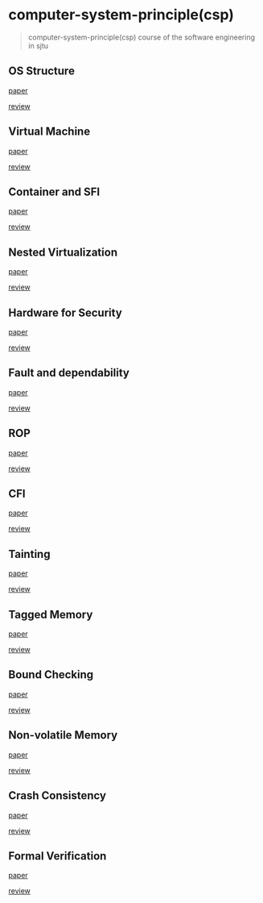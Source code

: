 # computer-system-principle(csp)
> computer-system-principle(csp) course of the software engineering in sjtu

## OS Structure

[paper]()

[review]()

## Virtual Machine


[paper]()

[review]()


## Container and SFI


[paper]()

[review]()


## Nested Virtualization


[paper]()

[review]()


## Hardware for Security


[paper]()

[review]()


## Fault and dependability


[paper]()

[review]()


## ROP


[paper]()

[review]()


## CFI


[paper]()

[review]()


## Tainting


[paper]()

[review]()


## Tagged Memory


[paper]()

[review]()


## Bound Checking


[paper]()

[review]()


## Non-volatile Memory


[paper]()

[review]()


## Crash Consistency


[paper]()

[review]()


## Formal Verification


[paper]()

[review]()



